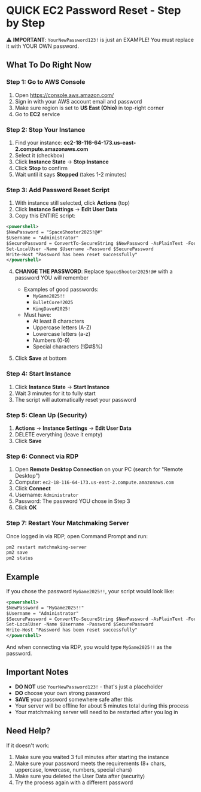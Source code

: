 # QUICK EC2 Password Reset - Step by Step

⚠️ **IMPORTANT**: `YourNewPassword123!` is just an EXAMPLE! You must replace it with YOUR OWN password.

## What To Do Right Now

### Step 1: Go to AWS Console
1. Open https://console.aws.amazon.com/
2. Sign in with your AWS account email and password
3. Make sure region is set to **US East (Ohio)** in top-right corner
4. Go to **EC2** service

### Step 2: Stop Your Instance
1. Find your instance: **ec2-18-116-64-173.us-east-2.compute.amazonaws.com**
2. Select it (checkbox)
3. Click **Instance State** → **Stop Instance**
4. Click **Stop** to confirm
5. Wait until it says **Stopped** (takes 1-2 minutes)

### Step 3: Add Password Reset Script
1. With instance still selected, click **Actions** (top)
2. Click **Instance Settings** → **Edit User Data**
3. Copy this ENTIRE script:

```xml
<powershell>
$NewPassword = "SpaceShooter2025!@#"
$Username = "Administrator"
$SecurePassword = ConvertTo-SecureString $NewPassword -AsPlainText -Force
Set-LocalUser -Name $Username -Password $SecurePassword
Write-Host "Password has been reset successfully"
</powershell>
```

4. **CHANGE THE PASSWORD**: Replace `SpaceShooter2025!@#` with a password YOU will remember
   - Examples of good passwords:
     - `MyGame2025!!`
     - `BulletCore!2025`
     - `KingDave#2025!`
   - Must have:
     - At least 8 characters
     - Uppercase letters (A-Z)
     - Lowercase letters (a-z)
     - Numbers (0-9)
     - Special characters (!@#$%)

5. Click **Save** at bottom

### Step 4: Start Instance
1. Click **Instance State** → **Start Instance**
2. Wait 3 minutes for it to fully start
3. The script will automatically reset your password

### Step 5: Clean Up (Security)
1. **Actions** → **Instance Settings** → **Edit User Data**
2. DELETE everything (leave it empty)
3. Click **Save**

### Step 6: Connect via RDP
1. Open **Remote Desktop Connection** on your PC (search for "Remote Desktop")
2. Computer: `ec2-18-116-64-173.us-east-2.compute.amazonaws.com`
3. Click **Connect**
4. Username: `Administrator`
5. Password: The password YOU chose in Step 3
6. Click **OK**

### Step 7: Restart Your Matchmaking Server
Once logged in via RDP, open Command Prompt and run:
```bash
pm2 restart matchmaking-server
pm2 save
pm2 status
```

## Example

If you chose the password `MyGame2025!!`, your script would look like:

```xml
<powershell>
$NewPassword = "MyGame2025!!"
$Username = "Administrator"
$SecurePassword = ConvertTo-SecureString $NewPassword -AsPlainText -Force
Set-LocalUser -Name $Username -Password $SecurePassword
Write-Host "Password has been reset successfully"
</powershell>
```

And when connecting via RDP, you would type `MyGame2025!!` as the password.

## Important Notes

- **DO NOT** use `YourNewPassword123!` - that's just a placeholder
- **DO** choose your own strong password
- **SAVE** your password somewhere safe after this
- Your server will be offline for about 5 minutes total during this process
- Your matchmaking server will need to be restarted after you log in

## Need Help?

If it doesn't work:
1. Make sure you waited 3 full minutes after starting the instance
2. Make sure your password meets the requirements (8+ chars, uppercase, lowercase, numbers, special chars)
3. Make sure you deleted the User Data after (security)
4. Try the process again with a different password
